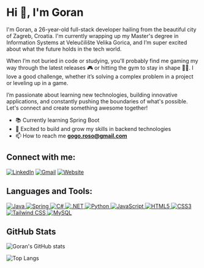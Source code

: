 # Hi 👋, I'm Goran

I'm Goran, a 26-year-old full-stack developer hailing from the beautiful city of Zagreb, Croatia. I'm currently wrapping up my Master's degree in Information Systems at Veleučilište Velika Gorica, and I’m super excited about what the future holds in the tech world.

When I’m not buried in code or studying, you'll probably find me gaming my way through the latest releases 🎮 or hitting the gym to stay in shape 🏋️‍♂️. I love a good challenge, whether it’s solving a complex problem in a project or leveling up in a game.

I’m passionate about learning new technologies, building innovative applications, and constantly pushing the boundaries of what's possible. Let's connect and create something awesome together!

- 📚 Currently learning Spring Boot
- 🌱 Excited to build and grow my skills in backend technologies
- 📫 How to reach me **gogo.roso@gmail.com**

## Connect with me:
[![LinkedIn](https://img.shields.io/badge/-LinkedIn-blue?style=flat-square&logo=Linkedin&logoColor=white&link=https://www.linkedin.com/in/goran-roso-bb07b6268/)](https://www.linkedin.com/in/goran-roso-bb07b6268/)
[![Gmail](https://img.shields.io/badge/-Gmail-D14836?style=flat-square&logo=Gmail&logoColor=white&link=mailto:gogo.roso@gmail.com)](mailto:gogo.roso@gmail.com)
[![Website](https://img.shields.io/badge/-Portfolio-000000?style=flat-square&logo=Google-Chrome&logoColor=white&link=https://goran-roso.algo-solutions.net/)](https://goran-roso.algo-solutions.net/)

## Languages and Tools:

<a href="https://www.java.com/" target="_blank">
    <img src="https://img.shields.io/badge/-Java-007396?style=flat-square&logo=Java" alt="Java"/>
</a>
<a href="https://spring.io/" target="_blank">
    <img src="https://img.shields.io/badge/-Spring-6DB33F?style=flat-square&logo=spring" alt="Spring"/>
</a>
<a href="https://docs.microsoft.com/en-us/dotnet/csharp/" target="_blank">
    <img src="https://img.shields.io/badge/-C%23-239120?style=flat-square&logo=C-sharp" alt="C#"/>
</a>
<a href="https://dotnet.microsoft.com/" target="_blank">
    <img src="https://img.shields.io/badge/-.NET-512BD4?style=flat-square&logo=.net" alt=".NET"/>
</a>
<a href="https://www.python.org/" target="_blank">
    <img src="https://img.shields.io/badge/-Python-3776AB?style=flat-square&logo=Python" alt="Python"/>
</a>
<a href="https://www.javascript.com/" target="_blank">
    <img src="https://img.shields.io/badge/-JavaScript-F7DF1E?style=flat-square&logo=JavaScript" alt="JavaScript"/>
</a>
<a href="https://developer.mozilla.org/en-US/docs/Web/HTML" target="_blank">
    <img src="https://img.shields.io/badge/-HTML5-E34F26?style=flat-square&logo=html5" alt="HTML5"/>
</a>
<a href="https://developer.mozilla.org/en-US/docs/Web/CSS" target="_blank">
    <img src="https://img.shields.io/badge/-CSS3-1572B6?style=flat-square&logo=CSS3" alt="CSS3"/>
</a>
<a href="https://tailwindcss.com/" target="_blank">
    <img src="https://img.shields.io/badge/-Tailwind%20CSS-38B2AC?style=flat-square&logo=tailwind-css" alt="Tailwind CSS"/>
</a>
<a href="https://www.mysql.com/" target="_blank">
    <img src="https://img.shields.io/badge/-MySQL-4479A1?style=flat-square&logo=mysql" alt="MySQL"/>
</a>

## GitHub Stats
![Goran's GitHub stats](https://github-readme-stats.vercel.app/api?username=groso97&show_icons=true&theme=radical)

![Top Langs](https://github-readme-stats.vercel.app/api/top-langs/?username=groso97&layout=compact&theme=radical)
